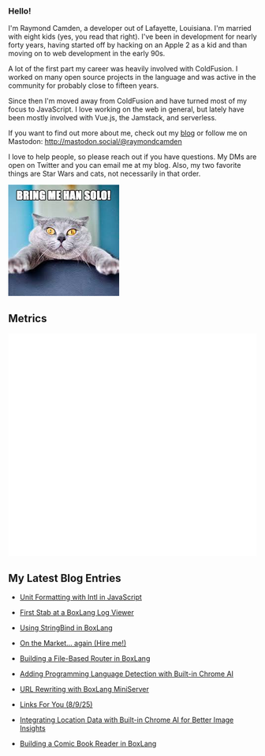 ### Hello!

I'm Raymond Camden, a developer out of Lafayette, Louisiana. I'm married with eight kids (yes, you read that right). I've been in development for nearly forty years, having started off by hacking on an Apple 2 as a kid and than moving on to web development in the early 90s.

A lot of the first part my career was heavily involved with ColdFusion. I worked on many open source projects in the language and was active in the community for probably close to fifteen years. 

Since then I'm moved away from ColdFusion and have turned most of my focus to JavaScript. I love working on the web in general, but lately have been mostly involved with Vue.js, the Jamstack, and serverless. 

If you want to find out more about me, check out my [blog](https://www.raymondcamden.com) or follow me on Mastodon: <http://mastodon.social/@raymondcamden>

I love to help people, so please reach out if you have questions. My DMs are open on Twitter and you can email me at my blog. Also, my two favorite things are Star Wars and cats, not necessarily in that order.

![Star Wars cat](https://raw.githubusercontent.com/cfjedimaster/cfjedimaster/master/cat.jpg)

## Metrics

<picture>
  <img src="/github-metrics.svg" alt="Metrics">
</picture>

<!-- RSS -->
## My Latest Blog Entries

* [Unit Formatting with Intl in JavaScript](https://www.raymondcamden.com/2025/08/22/unit-formatting-with-intl-in-javascript)

* [First Stab at a BoxLang Log Viewer](https://www.raymondcamden.com/2025/08/20/first-stab-at-a-boxlang-log-viewer)

* [Using StringBind in BoxLang](https://www.raymondcamden.com/2025/08/18/using-stringbind-in-boxlang)

* [On the Market... again (Hire me!)](https://www.raymondcamden.com/2025/08/15/on-the-market-again)

* [Building a File-Based Router in BoxLang](https://www.raymondcamden.com/2025/08/14/building-a-file-based-router-in-boxlang)

* [Adding Programming Language Detection with Built-in Chrome AI](https://www.raymondcamden.com/2025/08/13/adding-programming-language-detection-with-built-in-chrome-ai)

* [URL Rewriting with BoxLang MiniServer](https://www.raymondcamden.com/2025/08/11/url-rewriting-with-boxlang-miniserver)

* [Links For You (8/9/25)](https://www.raymondcamden.com/2025/08/09/links-for-you-8925)

* [Integrating Location Data with Built-in Chrome AI for Better Image Insights](https://www.raymondcamden.com/2025/08/07/integrating-location-data-with-built-in-chrome-ai-for-better-image-insights)

* [Building a Comic Book Reader in BoxLang](https://www.raymondcamden.com/2025/08/05/building-a-comic-book-reader-in-boxlang)

<!-- ENDRSS -->

